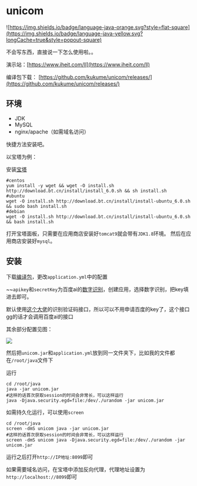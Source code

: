 # unicom
![https://img.shields.io/badge/language-java-orange.svg?style=flat-square](https://img.shields.io/badge/language-java-yellow.svg?longCache=true&style=popout-square)

不会写东西，直接说一下怎么使用啦。。

演示站：[https://www.iheit.com/ll](https://www.iheit.com/ll)

编译包下载： [https://github.com/kukume/unicom/releases/](https://github.com/kukume/unicom/releases/)

## 环境
* JDK
* MySQL
* nginx/apache（如需域名访问）

快捷方法安装吧。

以宝塔为例：

安装[宝塔](https://bt.cn)
```shell
#centos
yum install -y wget && wget -O install.sh http://download.bt.cn/install/install_6.0.sh && sh install.sh
#ubuntu
wget -O install.sh http://download.bt.cn/install/install-ubuntu_6.0.sh && sudo bash install.sh
#debian
wget -O install.sh http://download.bt.cn/install/install-ubuntu_6.0.sh && bash install.sh
```
打开宝塔面板，只需要在应用商店安装好`tomcat9`就会带有`JDK1.8`环境。
然后在应用商店安装好`mysql`。

## 安装

下载[编译包](https://github.com/kukume/unicom/releases)，更改`application.yml`中的配置

~~`apikey`和`secretKey`为百度ai的[数字识别](https://ai.baidu.com/tech/ocr_others/numbers)，创建应用，选择数字识别，把key填进去即可。

默认使用[这个大佬](https://github.com/teenyda/qingdao/tree/outwitTheMilk)的识别验证码接口，所以可以不用申请百度的key了，这个接口gg的话才会调用百度ai的接口

其余部分配置见图：

![](https://img.kuku.me/links/kuku/126cb0211042025.png)

然后把`unicom.jar`和`application.yml`放到同一文件夹下，比如我的文件都在`/root/java`文件下

运行
```shell
cd /root/java
java -jar unicom.jar
#这样的话首次获取session的时间会非常长，可以这样运行
java -Djava.security.egd=file:/dev/./urandom -jar unicom.jar
```
如需持久化运行，可以使用`screen`
```shell
cd /root/java
screen -dmS unicom java -jar unicom.jar
#这样的话首次获取session的时间会非常长，可以这样运行
screen -dmS unicom java -Djava.security.egd=file:/dev/./urandom -jar unicom.jar
```
运行之后打开`http://IP地址:8099`即可

如果需要域名访问，在宝塔中添加反向代理，代理地址设置为`http://localhost://8099`即可
